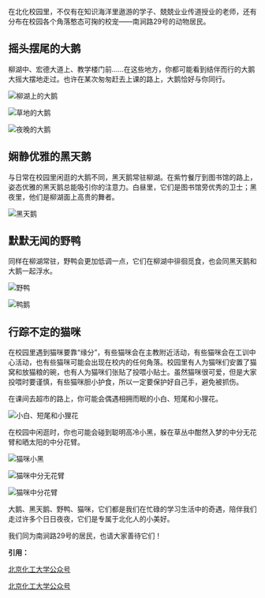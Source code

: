 
在北化校园里，不仅有在知识海洋里遨游的学子、兢兢业业传道授业的老师，还有分布在校园各个角落憨态可掬的校宠——南涧路29号的动物居民。

## 摇头摆尾的大鹅

柳湖中、宏德大道上、教学楼门前……在这些地方，你都可能看到结伴而行的大鹅大摇大摆地走过。也许在某次匆匆赶去上课的路上，大鹅恰好与你同行。

![柳湖上的大鹅](./img/大鹅2.jpg)

![草地的大鹅](./img/大鹅6.jpg)

![夜晚的大鹅](./img/大鹅5.jpg)

## 娴静优雅的黑天鹅

与日常在校园里闲逛的大鹅不同，黑天鹅常驻柳湖。在紫竹餐厅到图书馆的路上，姿态优雅的黑天鹅总能吸引你的注意力。白昼里，它们是图书馆旁优秀的卫士；黑夜里，他们是柳湖面上高贵的舞者。

![黑天鹅](./img/黑天鹅2.jpg)

## 默默无闻的野鸭

同样在柳湖常驻，野鸭会更加低调一点，它们在柳湖中徘徊觅食，也会同黑天鹅和大鹅一起浮水。

![野鸭](./img/鸭子.jpg)

![鸭鹅](./img/大鹅3.jpg)

## 行踪不定的猫咪

在校园里遇到猫咪要靠“缘分”，有些猫咪会在主教附近活动，有些猫咪会在工训中心活动，也有些猫咪可能会出现在校内的任何角落。校园里有人为猫咪们安置了猫窝和放猫粮的碗，也有人为猫咪们张贴了投喂小贴士。虽然猫咪很可爱，但是大家投喂时要谨慎，有些猫咪胆小护食，所以一定要保护好自己手，避免被抓伤。

在课间去超市的路上，你可能会偶遇相拥而眠的小白、短尾和小狸花。

![小白、短尾和小狸花](./img/猫咪领地.jpg)

在校园中闲逛时，你也可能会碰到聪明高冷小黑，躲在草丛中酣然入梦的中分无花臂和晒太阳的中分花臂。

![猫咪小黑](./img/猫咪小黑4.jpg)

![猫咪中分无花臂](./img/猫.jpg)

![猫咪中分花臂](./img/猫咪.jpg)

大鹅、黑天鹅、野鸭、猫咪，它们都是我们在忙碌的学习生活中的奇遇，陪伴我们走过许多个日日夜夜，它们是专属于北化人的小美好。

我们同为南涧路29号的居民，也请大家善待它们！

**引用：**

[北京化工大学公众号](https://mp.weixin.qq.com/s/TpsY58ayw-ZvXHRQzMWYeg)

[北京化工大学公众号](https://mp.weixin.qq.com/s/Egnxpjs1M5rIEFRBs9NHlw)


